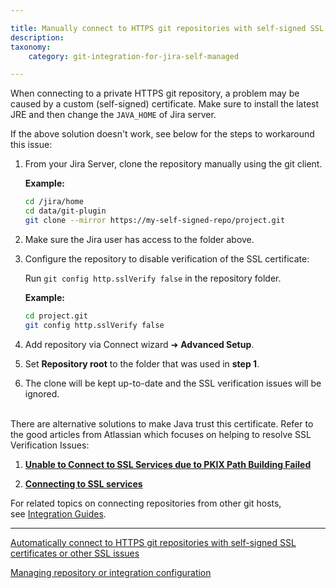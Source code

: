 ```yaml
---

title: Manually connect to HTTPS git repositories with self-signed SSL certificates or other SSL issues
description:
taxonomy:
    category: git-integration-for-jira-self-managed

---
```

When connecting to a private HTTPS git repository, a problem may be caused by a custom (self-signed) certificate. Make sure to install the latest JRE and then change the `JAVA_HOME` of Jira server.

If the above solution doesn't work, see below for the steps to workaround this issue:

1.  From your Jira Server, clone the repository manually using the git client.

    **Example:**

    ```bash
    cd /jira/home
    cd data/git-plugin
    git clone --mirror https://my-self-signed-repo/project.git
    ```

2.  Make sure the Jira user has access to the folder above.

3.  Configure the repository to disable verification of the SSL certificate:

    Run `git config http.sslVerify false` in the repository folder.

    **Example:**

    ```bash
    cd project.git
    git config http.sslVerify false
    ```

4.  Add repository via Connect wizard ➜ **Advanced Setup**.

5.  Set **Repository root** to the folder that was used in **step 1**.

6.  The clone will be kept up-to-date and the SSL verification issues will be ignored.

<br>
There are alternative solutions to make Java trust this certificate. Refer to the good articles from Atlassian which focuses on helping to resolve SSL Verification Issues:

1.  [**Unable to Connect to SSL Services due to PKIX Path Building Failed**](https://confluence.atlassian.com/kb/unable-to-connect-to-ssl-services-due-to-pkix-path-building-failed-779355358.html)

2.  [**Connecting to SSL services**](https://confluence.atlassian.com/jira/connecting-to-ssl-services-117455.html)

<div class="bbb-callout bbb--info">
    <div class="irow">
    <div class="ilogobox">
        <span class="logoimg"></span>
    </div>
    <div class="imsgbox">
        For related topics on connecting repositories from other git hosts, see <a href='/git-integration-for-jira-self-managed/integration-guides/'>Integration Guides</a>.
    </div>
    </div>
</div>


* * *

[Automatically connect to HTTPS git repositories with self-signed SSL certificates or other SSL issues](/git-integration-for-jira-self-managed/automatically-connect-to-https-git-repositories-with-self-signed-ssl-certificates-or-other-ssl-issues/)

[Managing repository or integration configuration](/git-integration-for-jira-self-managed/managing-repository-or-integration-configuration/)

